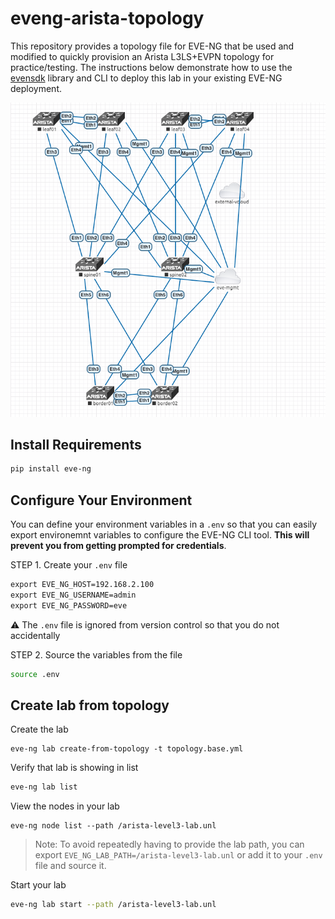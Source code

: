 # eveng-arista-topology
This repository provides a topology file for EVE-NG that be used and modified to quickly provision an Arista L3LS+EVPN topology for practice/testing. The instructions below demonstrate how to use the [evensdk](https://github.com/ttafsir/evengsdk) library and CLI to deploy this lab in your existing EVE-NG deployment.

![image-20220114164837189](./topology-base.png)


## Install Requirements

```sh
pip install eve-ng
```

## Configure Your Environment

You can define your environment variables in a `.env` so that you can easily export environemnt variables to configure the EVE-NG CLI tool. **This will prevent you from getting prompted for credentials**.

STEP 1. Create your `.env` file

```txt
export EVE_NG_HOST=192.168.2.100
export EVE_NG_USERNAME=admin
export EVE_NG_PASSWORD=eve
```

:warning: The `.env` file is ignored from version control so that you do not accidentally

STEP 2. Source the variables from the file

```sh
source .env
```

## Create lab from topology

Create the lab

```
eve-ng lab create-from-topology -t topology.base.yml
```

Verify that lab is showing in list

```sh
eve-ng lab list
```

View the nodes in your lab

```
eve-ng node list --path /arista-level3-lab.unl
```

> Note: To avoid repeatedly having to provide the lab path, you can export `EVE_NG_LAB_PATH=/arista-level3-lab.unl` or add it to your `.env` file and source it.

Start your lab

```sh
eve-ng lab start --path /arista-level3-lab.unl
```
